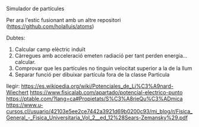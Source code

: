 Simulador de partícules

Per ara l'estic fusionant amb un altre repositori (https://github.com/holalluis/atoms)

Dubtes:
  1. Calcular camp elèctric induït
  4. Càrregues amb acceleració emeten radiació per tant perden energia... calcular.
  3. Comprovar que les partícules no tinguin velocitat superior a la de la llum
  5. Separar funció per dibuixar partícula fora de la classe Particula

  llegir:
  https://es.wikipedia.org/wiki/Potenciales_de_Li%C3%A9nard-Wiechert
  https://www.fisicalab.com/apartado/potencial-electrico-punto
  https://ptable.com/?lang=ca#Propietats/S%C3%A8rieQu%C3%ADmica
  https://www.u-cursos.cl/usuario/42103e5ee2ce7442a3921d69b0200c93/mi_blog/r/Fisica_General_-_Fisica_Universitaria_Vol_2__ed_12%28Sears-Zemansky%29.pdf
